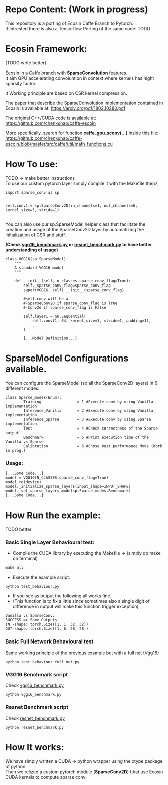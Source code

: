 # Repo Content: (Work in progress)

This repository is a porting of Ecosin Caffe Branch to Pytorch.\
If intrested there is also a Tensorflow Porting of the same code: TODO

# Ecosin Framework:
(TODO write better)

Ecosin in a Caffe branch with **SparseConvolution** features.\
It aim GPU accelerating convoluntion in context where kernels has hight sparsity factor.

It Working principle are based on CSR kernel compression.

The paper that describe the SparseConvolution implementation contained in Ecosin is available at: https://arxiv.org/pdf/1802.10280.pdf

The original C++/CUDA code is available at:\
https://github.com/chenxuhao/caffe-escoin

More specifically, search for function **caffe_gpu_sconv(...)** inside this file:\
https://github.com/chenxuhao/caffe-escoin/blob/master/src/caffe/util/math_functions.cu

# How To use:
TODO => make better instructions\
To use our custom pytorch layer simply compile it with the Makefile then:\
```
import sparse_conv as sp


self.conv1 = sp.SparseConv2D(in_channels=1, out_channels=6, kernel_size=5, stride=1)
       
```
You can also use our sp.SparseModel helper class that facilitate the creation and usage of the SparseConv2D layer by automatizing the initialization of CSR and stuff.

**(Check [vgg16_benchmark.py](vgg16_benchmark.py) or [resnet_benchmark.py](resnet_benchmark.py) to have better understanding of usage)**


```
class VGG16(sp.SparseModel):
    """
    A standard VGG16 model
    """

    def __init__(self, n_classes,sparse_conv_flag=True):
        self._sparse_conv_flag=sparse_conv_flag
        super(VGG16, self).__init__(sparse_conv_flag)

        #self.conv will be a 
        #-SparseConv2D if sparse_conv_flag is True 
        #-Conv2d if sparse_conv_flag is False

        self.layer1 = nn.Sequential(
            self.conv(1, 64, kernel_size=3, stride=1, padding=1),
            ...
        )

        [...Model Definition...]

```
# SparseModel Configurations available.
You can configure the SparseModel (so all the SparseConv2D layers) in 6 different modes:
```
class Sparse_modes(Enum):
        Training                = 1 #Execute conv by using Vanilla implementation
        Inference_Vanilla       = 2 #Execute conv by using Vanilla implementation
        Inference_Sparse        = 3 #Execute conv by using Sparse implementation
        Test                    = 4 #Check correctness of the Sparse output
        Benchmark               = 5 #Print execution time of the Vanilla vs Sparse
        Calibration             = 6 #Chose best performance Mode (Work in prog.)
```

### Usage:
```
[...Some Code...]
model = VGG16(N_CLASSES,sparse_conv_flag=True)
model.to(device)
model._initialize_sparse_layers(input_shape=INPUT_SHAPE)
model._set_sparse_layers_mode(sp.Sparse_modes.Benchmark)
[...Some Code...]
```
# How Run the example:
TODO better

### Basic Single Layer Behavioural test:
- Compile the CUDA library by executing the Makefile => (simply do make on terminal)
```
make all
```
- Execute the example script:
```
python test_behaviour.py
```
- If you see as output the following all works fine.
- (This function is to fix a little since sometimes also a single digit of difference in output will make this function trigger exception)
```
Vanilla vs SparseConv:
SUCCESS => Same Outputs
IN -shape: torch.Size([1, 1, 32, 32])
OUT-shape: torch.Size([1, 6, 28, 28])
```

### Basic Full Network Behavioural test
Same working principle of the previous example but with a full net (Vgg16)
```
python test_behaviour_full_net.py
```

### VGG16 Benchmark script
Check [vgg16_benchmark.py](vgg16_benchmark.py)

```
python vgg16_benchmark.py
```
### Resnet Benchmark script
Check [resnet_benchmark.py](resnet_benchmark.py)

```
python resnet_benchmark.py
```
# How It works:

We have simply written a CUDA => python wrapper using the ctype package of python.\
Then we relized a custom pytorch module (**SparseConv2D**) tthat use Ecosin CUDA kernels to compute sparse conv.